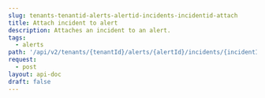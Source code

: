 ```yaml
---
slug: tenants-tenantid-alerts-alertid-incidents-incidentid-attach
title: Attach incident to alert
description: Attaches an incident to an alert.
tags:
  - alerts
path: '/api/v2/tenants/{tenantId}/alerts/{alertId}/incidents/{incidentId}/attach'
request:
  - post
layout: api-doc
draft: false
---
```


